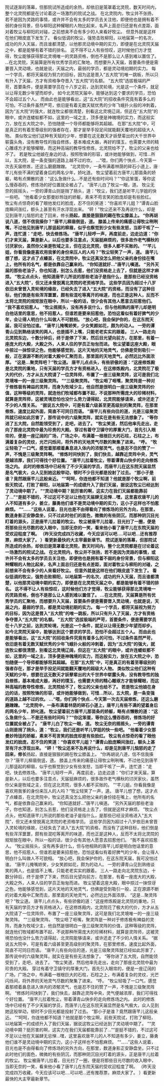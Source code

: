 院试逐渐的落幕，但那院试所造成的余热，却依旧是笼罩着北灵院，数天时间内，整个北灵院都是在讨论着这一场激烈的院试之战。
在北灵院内，牧尘并不张扬，若不是因为灵路的事情，或许并不会有太多的学员去关注他，即便他也是拥有着不弱的身份背景，但与柳阳这种耀眼的人物比起来，名声上面总归还是有点差距，面对着牧尘与柳阳的对碰，之前想来不会有多少的人来看好牧尘。
但意外就是这样在他们眼皮底下发生了。
看似低调的牧尘，强势击败柳阳，以地届第一的名次，成功的升入天届，而且谁都清楚，以他那灵动境中期的实力，即便是在北灵院天届之中，都是能够有着不错的排名。
这不得不让人有些惊叹，这时候他们方才觉得，牧尘能够获得那北灵境唯一的灵路资格，倒也不是那么让人感到难以置信了。
...在北灵院，天届算是所有优秀学员的汇聚地，而想要升入天届，首要条件便是需要晋入灵动境，也就是说，天届之内，最弱的学员，都是灵动境初期的实力。
每一个学员，都将天届视为努力的目标，因为这是晋入“五大院”的唯一跳板，所以只有升入了天届，方才有资格争夺晋入“五大院”的名额。
“五大院”选拔极端的严苛，首要条件，便是需要学员在十八岁之前，达到灵轮境，光是这一个条件，就足以让得无数少年望而却步。
如今北灵院天届中，能够达到这个要求的学员，恐怕不会超过五个人。
而由此也是能够看出，这“五大院”的招收条件究竟有着多么的可怕，不过条件虽然严苛，依旧是有着无数天赋优秀的少年飞蛾扑火般的冲刺着，因为“五大院”的强大，就连牧尘都很清楚，别看这北灵境辽阔，但这在“五大院”的眼中，或许连蝼蚁都不如，这里的一域之主，顶多便是神魄境的实力，而这般实力，放在五大院之中，恐怕随便一个导师都能够将其超越。
在那“五大院”中，可是真正的有着至尊级别的强者存在，那才是举手投足间就能翻天覆地的超级大人物。
类似牧尘他们这种有天赋的少年，想要在这无数天才妖孽辈出的大千世界中崭露头角，没有教导性的独自修炼，基本难成大器，再好的璞玉，也需要大师的精心雕琢方才能够耀眼，而这种高端的教导性修炼，北灵院给不了，牧尘的父亲也给不了。
若是牧尘他娘在身边的话，按照牧锋的形容，或许她能够做到，可惜...所以，五大院，是一条变强的道路上越不过的坎。
...“喂，你们两个快点...今天第一次去天届修炼，还这么磨磨蹭蹭。
”北灵院中，一条布满着林荫的碎石小道上，唐芊儿有些不满的望着身后的两名少年，娇叱道。
牧尘望着前方唐芊儿那苗条的娇躯，略有点懒散的道：“这么急做什么...不是还有些时间吗？”“你这笨蛋，等你这么慢吞吞的，修炼场的好位置就全被占了。
”唐芊儿白了牧尘一眼，道。
牧尘无奈的摇摇头，一旁的谭青山则是捎了捎头，道：“牧尘，我们还是听芊儿学姐的快一些吧。
”他看着少女那曼妙玲珑的娇躯，素来不苟言笑的脸庞却是有些脸红。
牧尘有点惊奇的看了眼他发红的脸庞，忍不住的笑道：“你喜欢芊儿姐？”谭青山脸庞瞬间涨红，额头上甚至有汗水浮现出来。
“砰！”牧尘还来不及再说什么，却是见到唐芊儿恼怒的走了回来，修长**扬起，直接是狠狠的踢在牧尘膝盖上。
“你再胡说八道，信不信我揍你？”唐芊儿柳眉倒竖，道。
膝盖上传来的痛感让得牧尘咧咧嘴，不过他见到唐芊儿那竖起的柳眉，似乎也察觉到少女有些发怒，当即干咳了一声，连忙道：“走吧，快去修炼场。
”唐芊儿轻哼一声，再度前走，边走边道：“你们才来天届，算是新人，以后也要多注意点，天届挺麻烦的，很多故作老气横秋的讨厌家伙，虽然你父亲是牧域之主，但在这北灵院，很多人都不买账的。
”“芊儿姐，你看我像是喜欢用我爹的身份来压人的人吗？”牧尘轻笑了一声，道。
唐芊儿想了想，这才点了点螓首，在北灵院中，牧尘还真没怎么把他父亲的身份挂在嘴上，他所有的名气，都是依靠自己赢来的。
“你知道就好...”唐芊儿嗔道。
“另外天届的那些老油子，你也知道，别怎么去惹，他们没资格走上去了，但就是这样才麻烦。
”牧尘点点头，他知道唐芊儿所说的那些老油子是指什么，是那些已经没资格进入“五大院”，但又还未曾脱离北灵院的老资格学员。
这些学员因为超过十八岁依旧未曾晋入灵轮境的缘故，已经失去了进入“五大院”的资格，而没有了这种目标，他们倒是有些浑浑噩噩，颇有些混吃等离开的味道，而也正是这种人，反而不太将北灵院的规矩放在眼中，所以一般的话，很少会有其他人愿意去招惹他们。
“我不喜欢招惹人。
”牧尘摇摇头，没有再多说什么，但与他相熟的唐芊儿却是明白他话里的意思，他不招惹人，但谁若是要来招惹他，恐怕这看似有着好脾气的少年，会让得人明白什么叫做人不可貌相。
“放心吧，我会保护你的，在这东院天届，我可没怕过谁。
”唐芊儿掩嘴娇笑，少女笑颜如花，颇为的动人。
一旁的谭青山见到熟络谈笑的两人，也是插不上嘴，只能老老实实的跟着。
三人一路走向北灵院东边，十数分钟后，终于是停了下来，然后目光望向前方，在那里，有着一座庞大的大殿，大殿之外，人来人往的学员正匆匆而进。
牧尘望着这座大殿，眼中掠过一抹惊讶之色，他能够感觉到，这片天地的天地灵气，仿佛是受到吸引一般，正在源源不断的对着大殿中汇聚而去，那里面的天地灵气，必然远比外面浓厚。
“这是...聚灵阵吧？”牧尘道。
唐芊儿点点头，有些骄傲的道：“这座修炼殿是北灵院的重地，只有天届的学员方才有资格进入，在这修炼殿内，北灵院花了极大的代价，方才从五大院请了一位灵阵师，布置了一座三级聚灵阵，这可是我们北灵境唯一的一座三级聚灵阵。
”“三级聚灵阵。
”牧尘咂了咂嘴，聚灵阵是一种对于修炼极有裨益的灵阵，而身为牧域少主，他自然是很明白一座三级聚灵阵的价值，这种等级的灵阵，就连他们牧域都布置不起，不说那种所需庞大的珍稀材料，就算是灵阵师，这被灵境恐怕也没什么势力请得起，北灵院能够请来，或许还走了不少的人情关系。
“据说五大院中，可是有着六级甚至更高级别的聚灵阵，在那里修炼，速度比起外面，简直不可同日而语。
”唐芊儿有些向往的道，光是三级聚灵阵就已经如此厉害了，那传说中的六级聚灵阵，就实在是有些无法想象了。
“等你进了五大院，自然能领受到了，走吧，进去了。
”牧尘笑道，然后他率先走出，走向了那座北灵院中最为珍贵的大殿。
穿过有着守卫镇守的厚重大门，首先引入眼帘的，便是一座辽阔的广场，广场之中，布满着一根根巨大的石柱，石柱之上，布满着复杂的灵纹，光芒闪烁间，将外界的天地灵气尽数的聚集了进来。
“呼。
”牧尘轻吸了一口气，感觉着那顺着鼻息进入体内的浓郁灵气，也是忍不住的赞了一声，不愧是三级聚灵阵啊。
“修炼时间快到了，我们快去，越靠近灵阵中央，灵气便越浓厚，我们可得找个好位置。
”唐芊儿拉着牧尘，带着谭青山快步的走向修炼场之内。
此时的修炼场中已经有了不少天届的学员，而唐芊儿在这东院天届显然是名气极大，众人见到她这般举动，顿时不少目光都是投射了过去。
“那小子是谁？竟然跟唐芊儿这般亲近。
”“呵呵，你连他都不知道？他就是那个牧尘啊，前些天院试，打败了柳阳，以地届第一的成绩升入了我们天届，据说这牧尘已经达到了灵动境中期了。
”“灵动境中期？挺厉害的啊，这实力在我们天届都能靠前了...”“是挺不错的，不过这可不足以让他在天届肆无忌惮...嘿，这里喜欢唐芊儿的人不知道有多少，姜立，藤勇他们谁不是灵动境中期的实力，这小子这样也不怕惹麻烦。
”“......”这些人说着，目光也是不由得看向了修炼场的另外方向，在那里，数道身影正安静盘坐，只不过此时他们的面色，微微的有些阴沉，而那种阴沉目光盯着的源头，正是唐芊儿拉着的牧尘。
牧尘被唐芊儿拉着，目光扫了一圈，便是将那些目光尽数的收入眼中，当即无奈的一笑，看来他小看了唐芊儿在东院天届的受欢迎程度了啊。
（昨天没完成四万收藏，今天应该可以吧....可以吧...还有推荐票，麻烦大家了。
）看更新最快的大主宰最新章节。
院试逐渐的落幕，但那院试所造成的余热，却依旧是笼罩着北灵院，数天时间内，整个北灵院都是在讨论着这一场激烈的院试之战。
在北灵院内，牧尘并不张扬，若不是因为灵路的事情，或许并不会有太多的学员去关注他，即便他也是拥有着不弱的身份背景，但与柳阳这种耀眼的人物比起来，名声上面总归还是有点差距，面对着牧尘与柳阳的对碰，之前想来不会有多少的人来看好牧尘。
但意外就是这样在他们眼皮底下发生了。
看似低调的牧尘，强势击败柳阳，以地届第一的名次，成功的升入天届，而且谁都清楚，以他那灵动境中期的实力，即便是在北灵院天届之中，都是能够有着不错的排名。
这不得不让人有些惊叹，这时候他们方才觉得，牧尘能够获得那北灵境唯一的灵路资格，倒也不是那么让人感到难以置信了。
...在北灵院，天届算是所有优秀学员的汇聚地，而想要升入天届，首要条件便是需要晋入灵动境，也就是说，天届之内，最弱的学员，都是灵动境初期的实力。
每一个学员，都将天届视为努力的目标，因为这是晋入“五大院”的唯一跳板，所以只有升入了天届，方才有资格争夺晋入“五大院”的名额。
“五大院”选拔极端的严苛，首要条件，便是需要学员在十八岁之前，达到灵轮境，光是这一个条件，就足以让得无数少年望而却步。
如今北灵院天届中，能够达到这个要求的学员，恐怕不会超过五个人。
而由此也是能够看出，这“五大院”的招收条件究竟有着多么的可怕，不过条件虽然严苛，依旧是有着无数天赋优秀的少年飞蛾扑火般的冲刺着，因为“五大院”的强大，就连牧尘都很清楚，别看这北灵境辽阔，但这在“五大院”的眼中，或许连蝼蚁都不如，这里的一域之主，顶多便是神魄境的实力，而这般实力，放在五大院之中，恐怕随便一个导师都能够将其超越。
在那“五大院”中，可是真正的有着至尊级别的强者存在，那才是举手投足间就能翻天覆地的超级大人物。
类似牧尘他们这种有天赋的少年，想要在这无数天才妖孽辈出的大千世界中崭露头角，没有教导性的独自修炼，基本难成大器，再好的璞玉，也需要大师的精心雕琢方才能够耀眼，而这种高端的教导性修炼，北灵院给不了，牧尘的父亲也给不了。
若是牧尘他娘在身边的话，按照牧锋的形容，或许她能够做到，可惜...所以，五大院，是一条变强的道路上越不过的坎。
...“喂，你们两个快点...今天第一次去天届修炼，还这么磨磨蹭蹭。
”北灵院中，一条布满着林荫的碎石小道上，唐芊儿有些不满的望着身后的两名少年，娇叱道。
牧尘望着前方唐芊儿那苗条的娇躯，略有点懒散的道：“这么急做什么...不是还有些时间吗？”“你这笨蛋，等你这么慢吞吞的，修炼场的好位置就全被占了。
”唐芊儿白了牧尘一眼，道。
牧尘无奈的摇摇头，一旁的谭青山则是捎了捎头，道：“牧尘，我们还是听芊儿学姐的快一些吧。
”他看着少女那曼妙玲珑的娇躯，素来不苟言笑的脸庞却是有些脸红。
牧尘有点惊奇的看了眼他发红的脸庞，忍不住的笑道：“你喜欢芊儿姐？”谭青山脸庞瞬间涨红，额头上甚至有汗水浮现出来。
“砰！”牧尘还来不及再说什么，却是见到唐芊儿恼怒的走了回来，修长**扬起，直接是狠狠的踢在牧尘膝盖上。
“你再胡说八道，信不信我揍你？”唐芊儿柳眉倒竖，道。
膝盖上传来的痛感让得牧尘咧咧嘴，不过他见到唐芊儿那竖起的柳眉，似乎也察觉到少女有些发怒，当即干咳了一声，连忙道：“走吧，快去修炼场。
”唐芊儿轻哼一声，再度前走，边走边道：“你们才来天届，算是新人，以后也要多注意点，天届挺麻烦的，很多故作老气横秋的讨厌家伙，虽然你父亲是牧域之主，但在这北灵院，很多人都不买账的。
”“芊儿姐，你看我像是喜欢用我爹的身份来压人的人吗？”牧尘轻笑了一声，道。
唐芊儿想了想，这才点了点螓首，在北灵院中，牧尘还真没怎么把他父亲的身份挂在嘴上，他所有的名气，都是依靠自己赢来的。
“你知道就好...”唐芊儿嗔道。
“另外天届的那些老油子，你也知道，别怎么去惹，他们没资格走上去了，但就是这样才麻烦。
”牧尘点点头，他知道唐芊儿所说的那些老油子是指什么，是那些已经没资格进入“五大院”，但又还未曾脱离北灵院的老资格学员。
这些学员因为超过十八岁依旧未曾晋入灵轮境的缘故，已经失去了进入“五大院”的资格，而没有了这种目标，他们倒是有些浑浑噩噩，颇有些混吃等离开的味道，而也正是这种人，反而不太将北灵院的规矩放在眼中，所以一般的话，很少会有其他人愿意去招惹他们。
“我不喜欢招惹人。
”牧尘摇摇头，没有再多说什么，但与他相熟的唐芊儿却是明白他话里的意思，他不招惹人，但谁若是要来招惹他，恐怕这看似有着好脾气的少年，会让得人明白什么叫做人不可貌相。
“放心吧，我会保护你的，在这东院天届，我可没怕过谁。
”唐芊儿掩嘴娇笑，少女笑颜如花，颇为的动人。
一旁的谭青山见到熟络谈笑的两人，也是插不上嘴，只能老老实实的跟着。
三人一路走向北灵院东边，十数分钟后，终于是停了下来，然后目光望向前方，在那里，有着一座庞大的大殿，大殿之外，人来人往的学员正匆匆而进。
牧尘望着这座大殿，眼中掠过一抹惊讶之色，他能够感觉到，这片天地的天地灵气，仿佛是受到吸引一般，正在源源不断的对着大殿中汇聚而去，那里面的天地灵气，必然远比外面浓厚。
“这是...聚灵阵吧？”牧尘道。
唐芊儿点点头，有些骄傲的道：“这座修炼殿是北灵院的重地，只有天届的学员方才有资格进入，在这修炼殿内，北灵院花了极大的代价，方才从五大院请了一位灵阵师，布置了一座三级聚灵阵，这可是我们北灵境唯一的一座三级聚灵阵。
”“三级聚灵阵。
”牧尘咂了咂嘴，聚灵阵是一种对于修炼极有裨益的灵阵，而身为牧域少主，他自然是很明白一座三级聚灵阵的价值，这种等级的灵阵，就连他们牧域都布置不起，不说那种所需庞大的珍稀材料，就算是灵阵师，这被灵境恐怕也没什么势力请得起，北灵院能够请来，或许还走了不少的人情关系。
“据说五大院中，可是有着六级甚至更高级别的聚灵阵，在那里修炼，速度比起外面，简直不可同日而语。
”唐芊儿有些向往的道，光是三级聚灵阵就已经如此厉害了，那传说中的六级聚灵阵，就实在是有些无法想象了。
“等你进了五大院，自然能领受到了，走吧，进去了。
”牧尘笑道，然后他率先走出，走向了那座北灵院中最为珍贵的大殿。
穿过有着守卫镇守的厚重大门，首先引入眼帘的，便是一座辽阔的广场，广场之中，布满着一根根巨大的石柱，石柱之上，布满着复杂的灵纹，光芒闪烁间，将外界的天地灵气尽数的聚集了进来。
“呼。
”牧尘轻吸了一口气，感觉着那顺着鼻息进入体内的浓郁灵气，也是忍不住的赞了一声，不愧是三级聚灵阵啊。
“修炼时间快到了，我们快去，越靠近灵阵中央，灵气便越浓厚，我们可得找个好位置。
”唐芊儿拉着牧尘，带着谭青山快步的走向修炼场之内。
此时的修炼场中已经有了不少天届的学员，而唐芊儿在这东院天届显然是名气极大，众人见到她这般举动，顿时不少目光都是投射了过去。
“那小子是谁？竟然跟唐芊儿这般亲近。
”“呵呵，你连他都不知道？他就是那个牧尘啊，前些天院试，打败了柳阳，以地届第一的成绩升入了我们天届，据说这牧尘已经达到了灵动境中期了。
”“灵动境中期？挺厉害的啊，这实力在我们天届都能靠前了...”“是挺不错的，不过这可不足以让他在天届肆无忌惮...嘿，这里喜欢唐芊儿的人不知道有多少，姜立，藤勇他们谁不是灵动境中期的实力，这小子这样也不怕惹麻烦。
”“......”这些人说着，目光也是不由得看向了修炼场的另外方向，在那里，数道身影正安静盘坐，只不过此时他们的面色，微微的有些阴沉，而那种阴沉目光盯着的源头，正是唐芊儿拉着的牧尘。
牧尘被唐芊儿拉着，目光扫了一圈，便是将那些目光尽数的收入眼中，当即无奈的一笑，看来他小看了唐芊儿在东院天届的受欢迎程度了啊。
（昨天没完成四万收藏，今天应该可以吧....可以吧...还有推荐票，麻烦大家了。
）看更新最快的大主宰最新章节。
